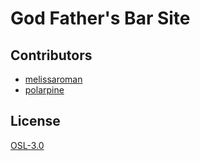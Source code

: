 # God Father's Bar Site

## Contributors
- [melissaroman](https://github.com/melissaroman)
- [polarpine](https://github.com/polarpine)

## License
[OSL-3.0](https://github.com/polarpine/gfb/blob/master/LICENSE.txt)
